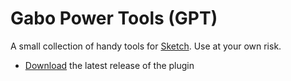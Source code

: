 # Gabo Power Tools (GPT)

A small collection of handy tools for [Sketch](https://sketchapp.com/). Use at your own risk.

* [Download](https://github.com/gabocorp/SketchGPT/releases/latest) the latest release of the plugin


